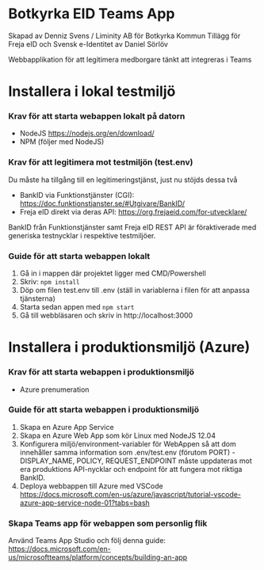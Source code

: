 # Botkyrka EID Teams App

Skapad av Denniz Svens / Liminity AB för Botkyrka Kommun
Tillägg för Freja eID och Svensk e-Identitet av Daniel Sörlöv

Webbapplikation för att legitimera medborgare tänkt att integreras i Teams

# Installera i lokal testmiljö

### Krav för att starta webappen lokalt på datorn

- NodeJS https://nodejs.org/en/download/
- NPM (följer med NodeJS)

### Krav för att legitimera mot testmiljön (test.env)
Du måste ha tillgång till en legitimeringstjänst, just nu stöjds dessa två
* BankID via Funktionstjänster (CGI): https://doc.funktionstjanster.se/#Utgivare/BankID/
* Freja eID direkt via deras API: https://org.frejaeid.com/for-utvecklare/

BankID från Funktionstjänster samt Freja eID REST API är föraktiverade med generiska testnycklar i respektive testmiljöer.

### Guide för att starta webappen lokalt

1. Gå in i mappen där projektet ligger med CMD/Powershell
2. Skriv: `npm install`
3. Döp om filen test.env till .env (ställ in variablerna i filen för att anpassa tjänsterna)
5. Starta sedan appen med `npm start`
6. Gå till webbläsaren och skriv in http://localhost:3000

# Installera i produktionsmiljö (Azure)

### Krav för att starta webappen i produktionsmiljö

- Azure prenumeration

### Guide för att starta webappen i produktionsmiljö

1. Skapa en Azure App Service
2. Skapa en Azure Web App som kör Linux med NodeJS 12.04
3. Konfigurera miljö/environment-variabler för WebAppen så att dom innehåller samma information som .env/test.env (förutom PORT) - DISPLAY_NAME, POLICY, REQUEST_ENDPOINT måste uppdateras mot era produktions API-nycklar och endpoint för att fungera mot riktiga BankID.
4. Deploya webbappen till Azure med VSCode https://docs.microsoft.com/en-us/azure/javascript/tutorial-vscode-azure-app-service-node-01?tabs=bash

### Skapa Teams app för webappen som personlig flik

Använd Teams App Studio och följ denna guide:
https://docs.microsoft.com/en-us/microsoftteams/platform/concepts/building-an-app
